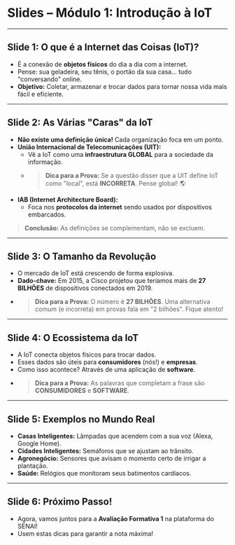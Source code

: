 # Slides – Módulo 1: Introdução à IoT

---

## Slide 1: O que é a Internet das Coisas (IoT)?
- É a conexão de **objetos físicos** do dia a dia com a internet.
- Pense: sua geladeira, seu tênis, o portão da sua casa... tudo "conversando" online.
- **Objetivo:** Coletar, armazenar e trocar dados para tornar nossa vida mais fácil e eficiente.

---

## Slide 2: As Várias "Caras" da IoT
- **Não existe uma definição única!** Cada organização foca em um ponto.
- **União Internacional de Telecomunicações (UIT):**
  - Vê a IoT como uma **infraestrutura GLOBAL** para a sociedade da informação.
  - > **Dica para a Prova:** Se a questão disser que a UIT define IoT como "local", está **INCORRETA**. Pense global! 🌎
- **IAB (Internet Architecture Board):**
  - Foca nos **protocolos da internet** sendo usados por dispositivos embarcados.

> **Conclusão:** As definições se complementam, não se excluem.

---

## Slide 3: O Tamanho da Revolução
- O mercado de IoT está crescendo de forma explosiva.
- **Dado-chave:** Em 2015, a Cisco projetou que teríamos mais de **27 BILHÕES** de dispositivos conectados em 2019.
- > **Dica para a Prova:** O número é **27 BILHÕES**. Uma alternativa comum (e incorreta) em provas fala em "2 bilhões". Fique atento!

---

## Slide 4: O Ecossistema da IoT
- A IoT conecta objetos físicos para trocar dados.
- Esses dados são úteis para **consumidores** (nós!) e **empresas**.
- Como isso acontece? Através de uma aplicação de **software**.
- > **Dica para a Prova:** As palavras que completam a frase são **CONSUMIDORES** e **SOFTWARE**.

---

## Slide 5: Exemplos no Mundo Real
- **Casas Inteligentes:** Lâmpadas que acendem com a sua voz (Alexa, Google Home).
- **Cidades Inteligentes:** Semáforos que se ajustam ao trânsito.
- **Agronegócio:** Sensores que avisam o momento certo de irrigar a plantação.
- **Saúde:** Relógios que monitoram seus batimentos cardíacos.

---

## Slide 6: Próximo Passo!
- Agora, vamos juntos para a **Avaliação Formativa 1** na plataforma do SENAI!
- Usem estas dicas para garantir a nota máxima!
